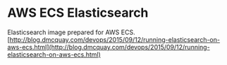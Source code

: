 # AWS ECS Elasticsearch

Elasticsearch image prepared for AWS ECS. [http://blog.dmcquay.com/devops/2015/09/12/running-elasticsearch-on-aws-ecs.html](http://blog.dmcquay.com/devops/2015/09/12/running-elasticsearch-on-aws-ecs.html)
